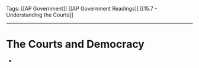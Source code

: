 Tags:
		[[AP Government]]
		[[AP Government Readings]]
		[[15.7 - Understanding the Courts]]
		
---------------------------------------------------------

# The Courts and Democracy
- 